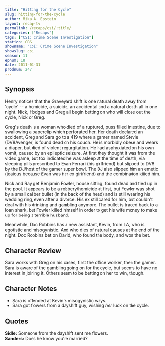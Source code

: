 ```yaml
---
title: "Hitting for the Cycle"
slug: hitting-for-the-cycle
author: Mika A. Epstein
layout: recap-tv
permalink: /recaps/csi/:title/
categories: ["Recaps"]
tags: ["CSI: Crime Scene Investigation"]
station: CBS
showname: "CSI: Crime Scene Investigation"
showslug: csi
season: 11
epnum: 18
date: 2011-03-31
prodnum: 247  
---
```


## Synopsis

Henry notices that the Graveyard shift is one natural death away from 'cycle' -- a homicide, a suicide, an accidental and a natural death all in one night. Nick, Hodges and Greg all begin betting on who will close out the cycle, Nick or Greg.

Greg's death is a woman who died of a ruptured, puss filled intestine, due to swallowing a paperclip which perforated her. Her death declared an accident, Greg and Sara go to a 419 where a gamer named Stevie (DV8Avenger) is found dead on his couch. He is morbidly obese and wears a diaper, but died of violent regurgitation. He had asphyxiated on his own vomit, caused by an epileptic seizure. At first they thought it was from the video game, but tox indicated he was asleep at the time of death, via sleeping pills prescribed to Evan Ferrari (his girlfriend) but slipped to DV8 by the DJ/host of the gamer super bowl. The DJ also slipped him an emetic (jealous because Evan was her ex girlfriend) and the combination killed him.

Nick and Ray get Benjamin Fowler, house sitting, found dead and tied up in the pool. It appears to be a robbery/homicide at first, but Fowler was shot by a small caliber bullet (in the back of the head) and is still wearing his wedding ring, even after a divorce. His ex still cared for him, but couldn't deal with his drinking and gambling anymore. The bullet is traced back to a loan shark, but Fowler killed himself in order to get his wife money to make up for being a terrible husband.

Meanwhile, Doc Robbins has a new assistant, Kevin, from LA, who is egotistic and misogynistic. And who dies of natural causes at the end of the night. Doc Robbins bet on David, who found the body, and won the bet.

## Character Review

Sara works with Greg on his cases, first the office worker, then the gamer. Sara is aware of the gambling going on for the cycle, but seems to have no interest in joining it. Others seem to be betting on her to win, though.

## Character Notes

* Sara is offended at Kevin's misogynistic ways.  
* Sara got flowers from a dayshift guy, wishing _her_ luck on the cycle.

## Quotes

**Sidle:** Someone from the dayshift sent me flowers.  
**Sanders:** Does he know you're married?

